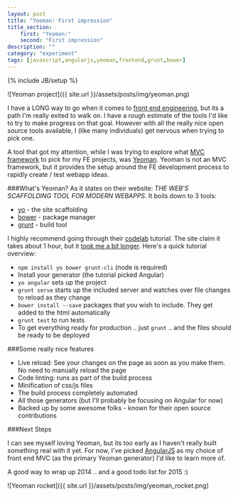 ```yaml
---
layout: post
title: "Yeoman: First impression"
title_section:
    first: "Yeoman:"
    second: "First impression"
description: ""
category: "experiment"
tags: [javascript,angularjs,yeoman,frontend,grunt,bower]
---
```

{% include JB/setup %}

![Yeoman project]({{ site.url }}/assets/posts/img/yeoman.png)

I have a LONG way to go when it comes to
[front end engineering](http://en.wikipedia.org/wiki/Front_end_development),
but its a path I'm really exited to walk on. I have a rough estimate of the
tools I'd like to try to make progress on that goal. However with all the
really nice open source tools available, I (like many individuals) get nervous
when trying to pick one.

A tool that got my attention, while I was trying to explore what
[MVC framework](https://github.com/showcases/front-end-javascript-frameworks)
to pick for my FE projects, was [Yeoman](http://yeoman.io/). Yeoman is not an
MVC framework, but it provides the setup around the FE development process to
rapidly create / test webapp ideas.

###What's Yeoman?
As it states on their website: *THE WEB'S SCAFFOLDING TOOL FOR MODERN WEBAPPS*.
It boils down to 3 tools:

 - [yo](https://github.com/yeoman/yo) - the site scaffolding
 - [bower](http://bower.io/) - package manager
 - [grunt](http://gruntjs.com/) - build tool

I highly recommend going through their [codelab](http://yeoman.io/codelab.html)
tutorial. The site claim it takes about 1 hour, but it
[took me a bit longer](https://github.com/khanduri/YeomanTodo). Here's a quick
tutorial overview:

- `npm install yo bower grunt-cli` (node is required)
- Install your generator (the tutorial picked Angular)
- `yo angular` sets up the project
- `grunt serve` starts up the included server and watches over file changes to reload as they change
- `bower install --save` packages that you wish to include. They get added to the html automatically
- `grunt test` to run tests
- To get everything ready for production .. just `grunt` .. and the files should be ready to be deployed

###Some really nice features

 - Live reload: See your changes on the page as soon as you make them. No need
 to manually reload the page
 - Code linting: runs as part of the build process
 - Minification of css/js files
 - The build process completely automated
 - All those generators (but I'll probably be focusing on Angular for now)
 - Backed up by some awesome folks - known for their open source contributions

###Next Steps

I can see myself loving Yeoman, but its too early as I haven't really built
something real with it yet. For now, I've picked
[AngularJS](https://angularjs.org/) as my choice of front end MVC (as the
primary Yeoman generator) I'd like to learn more of.

A good way to wrap up 2014 .. and a good todo list for 2015 :)

![Yeoman rocket]({{ site.url }}/assets/posts/img/yeoman_rocket.png)
